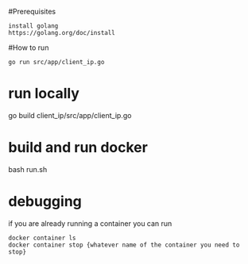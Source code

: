 #Prerequisites
```
install golang
https://golang.org/doc/install
```
#How to run
```
go run src/app/client_ip.go
```
# run locally
go build client_ip/src/app/client_ip.go

# build and run docker
bash run.sh


# debugging 

if you are already running a container
you can run 
```
docker container ls
docker container stop {whatever name of the container you need to stop}
```

